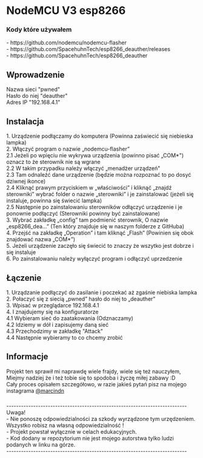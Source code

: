 <h1>NodeMCU V3 esp8266</h1>
<h3>Kody które używałem</h3>
- https://github.com/nodemcu/nodemcu-flasher
<div></div>
- https://github.com/SpacehuhnTech/esp8266_deauther/releases
<div></div>
- https://github.com/SpacehuhnTech/esp8266_deauther
<h2>Wprowadzenie</h2>
Nazwa sieci "pwned"
<div></div>
Hasło do niej "deauther"
<div></div>
Adres IP "192.168.4.1"
<h2>Instalacja</h2>
1. Urządzenie podłączamy do komputera (Powinna zaświecić się niebieska lampka)
<div></div>
2. Włączyć program o nazwie „nodemcu-flasher”
<div></div>
2.1 Jeżeli po wpięciu nie wykrywa urządzenia (powinno pisać „COM*") oznacz to że sterownik nie są wgrane
<div></div>
2.2 W takim przypadku należy włączyć „menadżer urządzeń"
<div></div>
2.3 Tam odnaleźć dane urządzenie (będzie można rozpoznać to po dosyć dziwnej ikonce)
<div></div>
2.4 Kliknąć prawym przyciskiem w „właściwości” i kliknąć „znajdź sterowniki” wybrać folder o nazwie „sterowniki” i je zainstalować (jeżeli się instaluje, powinna się świecić lampka)
<div></div>
2.5 Następnie po zainstalowaniu sterowników odłączyć urządzenie i je ponownie podłączyć (Sterowniki powinny być zainstalowane)
<div></div>
3. Wybrać zakładkę „config” tam podmienić sterownik, O nazwie „esp8266_dea…” (Ten który znajduje się w naszym folderze z GitHuba)
<div></div>
4. Przejść na zakładkę „Operation” i tam kliknąć „Flash” (Powinien się obok znajdować nazwa „COM*”)
<div></div>
5. Jeżeli urządzenie zaczęło się świecić to znaczy że wszytko jest dobrze i się instaluje
<div></div>
6. Po zainstalowaniu należy wyłączyć program i odłączyć uprzedzenie
<h2>Łączenie</h2>
1. Urządzanie podłączyć do zasilanie i poczekać aż zgaśnie niebiska lampka
<div></div>
2. Połaczyć się z siecią „pwned” hasło do niej to „deauther”
<div></div>
3. Wpisać w przeglądarce 192.168.4.1
<div></div>
4. I znajdujemy się na konfiguratorze
<div></div>
4.1 Wybieram sieć do zaatakowania (Odznaczamy)
<div></div>
4.2 Idziemy w dół i zapisujemy daną sieć
<div></div>
4.3 Przechodzimy w zakładkę "Attack"
<div></div>
4.4 Następnie wybieramy to co chcemy zrobić
<h2>Informacje</h2>
Projekt ten sprawił mi naprawdę wiele frajdy, wiele się też nauczyłem, Miejmy nadziej że i też tobie się to spodoba i życzę miłej zabawy :D
<div></div>
Cały proces opisałem szczegółowo, w razie jakieś pytań pisz na mojego instagrama <a href= "https://www.instagram.com/marcindn/" target="#">@marcindn</a>
<div></div>
<h3></h3>
--------------------------------------------------------------------------
<div></div>
Uwaga!
<div></div>
- Nie ponoszę odpowiedzialności za szkody wyrządzone tym urzędzeniem. Wszystko robisz na własną odpowiedzialność !
<div></div>
- Projekt powstał wyłącznie w celach edukacyjnych.
<div></div>
- Kod dodany w repozytorium nie jest mojego autorstwa tylko ludzi podanych w linku na górze.
<div></div>
--------------------------------------------------------------------------
